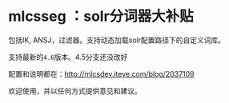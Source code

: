 mlcsseg  ：solr分词器大补贴
=======

包括IK, ANSJ，过滤器。支持动态加载solr配置路径下的自定义词库。

支持最新的`4.6`版本。4.5分支还没改好

配置和说明都在：http://mlcsdev.iteye.com/blog/2037109

欢迎使用，并以任何方式提供意见和建议。
